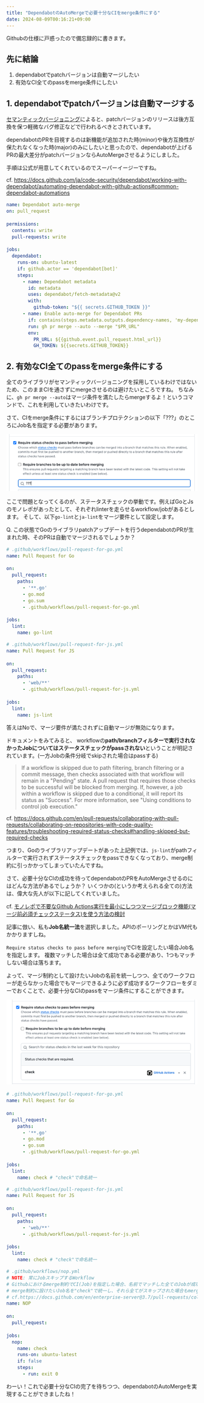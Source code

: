 ```yaml
---
title: "DependabotのAutoMergeで必要十分なCIをmerge条件にする"
date: 2024-08-09T00:16:21+09:00
---
```


Githubの仕様に戸惑ったので備忘録的に書きます。

<!--more-->


## 先に結論

1. dependabotでpatchバージョンは自動マージしたい
2. 有効なCI全てのpassをmerge条件にしたい


## 1. dependabotでpatchバージョンは自動マージする


[セマンティックバージョニング](https://semver.org/lang/ja/)によると、patchバージョンのリリースは後方互換を保つ軽微なバグ修正などで行われるべきとされています。

dependabotのPRを目視するのは新機能が追加された時(minor)や後方互換性が保たれなくなった時(major)のみにしたいと思ったので、dependabotが上げるPRの最大差分がpatchバージョンならAutoMergeさせるようにしました。

手順は公式が用意してくれているのでスーパーイージーですね。

cf. https://docs.github.com/ja/code-security/dependabot/working-with-dependabot/automating-dependabot-with-github-actions#common-dependabot-automations

```yaml
name: Dependabot auto-merge
on: pull_request

permissions:
  contents: write
  pull-requests: write

jobs:
  dependabot:
    runs-on: ubuntu-latest
    if: github.actor == 'dependabot[bot]'
    steps:
      - name: Dependabot metadata
        id: metadata
        uses: dependabot/fetch-metadata@v2
        with:
          github-token: "${{ secrets.GITHUB_TOKEN }}"
      - name: Enable auto-merge for Dependabot PRs
        if: contains(steps.metadata.outputs.dependency-names, 'my-dependency') && steps.metadata.outputs.update-type == 'version-update:semver-patch'
        run: gh pr merge --auto --merge "$PR_URL"
        env:
          PR_URL: ${{github.event.pull_request.html_url}}
          GH_TOKEN: ${{secrets.GITHUB_TOKEN}}
```


## 2. 有効なCI全てのpassをmerge条件にする

全てのライブラリがセマンティックバージョニングを採用しているわけではないため、このままCIを通さずにmergeさせるのは避けたいところですね。 ちなみに、`gh pr merge --auto`はマージ条件を満たしたらmergeするよ！というコマンドで、これを利用していきたいわけです。

さて、CIをmerge条件にするにはブランチプロテクションの以下「???」のところにJob名を指定する必要があります。

![img.png](img.png)


ここで問題となってくるのが、ステータスチェックの挙動です。例えばGoとJsのモノレポがあったとして、それぞれlinterを走らせるworkflow/jobがあるとします。 そして、以下`go-lint`と`ja-lint`をマージ要件として設定します。

Q. この状態でGoのライブラリpatchアップデートを行うdependabotのPRが生まれた時、そのPRは自動でマージされるでしょうか？

```yaml
# .github/workflows/pull-request-for-go.yml
name: Pull Request for Go

on:
  pull_request:
    paths:
      - '**.go'
      - go.mod
      - go.sum
      - .github/workflows/pull-request-for-go.yml

jobs:
  lint:
    name: go-lint
```

```yaml
# .github/workflows/pull-request-for-js.yml
name: Pull Request for JS

on:
  pull_request:
    paths:
      - 'web/**'
      - .github/workflows/pull-request-for-js.yml

jobs:
  lint:
    name: js-lint
```

答えはNoで、マージ要件が満たされずに自動マージが無効になります。

ドキュメントをみてみると、 workflowの**path/branchフィルターで実行されなかったJobについてはステータスチェックがpassされない**ということが明記されています。(一方Jobの条件分岐でskipされた場合はpassする)

> If a workflow is skipped due to path filtering, branch filtering or a commit message, then checks associated with that workflow will remain in a "Pending" state. A pull request that requires those checks to be successful will be blocked from merging. If, however, a job within a workflow is skipped due to a conditional, it will report its status as "Success". For more information, see "Using conditions to control job execution."

cf. https://docs.github.com/en/pull-requests/collaborating-with-pull-requests/collaborating-on-repositories-with-code-quality-features/troubleshooting-required-status-checks#handling-skipped-but-required-checks

つまり、Goのライブラリアップデートがあった上記例では、`js-lint`がpathフィルターで実行されずステータスチェックをpassできなくなっており、merge制約に引っかかってしまっていたんですね。

さて、必要十分なCIの成功を待ってdependabotのPRをAutoMergeさせるのにはどんな方法があるでしょうか？ いくつかの(というか考えられる全ての)方法は、偉大な先人が以下に記してくれていました。

cf. [モノレポで不要なGithub Actions実行を最小にしつつマージブロック機能(マージ前必須チェックステータス)を使う方法の検討](https://zenn.dev/bigwheel/articles/05accc6323de18)

記事に倣い、私も**Job名統一法**を選択しました。APIのポーリングとかはVM代もかかりますしね。

`Require status checks to pass before merging`でCIを設定したい場合Job名を指定します。
複数マッチした場合は全て成功である必要があり、1つもマッチしない場合は落ちます。


よって、マージ制約として設けたいJobの名前を統一しつつ、全てのワークフローが走らなかった場合でもマージできるように必ず成功するワークフローをダミーでおくことで、必要十分なCIのpassをマージ条件にすることができます。


![img_1.png](img_1.png)

```yaml
# .github/workflows/pull-request-for-go.yml
name: Pull Request for Go

on:
  pull_request:
    paths:
      - '**.go'
      - go.mod
      - go.sum
      - .github/workflows/pull-request-for-go.yml

jobs:
  lint:
    name: check # "check"で命名統一
```

```yaml
# .github/workflows/pull-request-for-js.yml
name: Pull Request for JS

on:
  pull_request:
    paths:
      - 'web/**'
      - .github/workflows/pull-request-for-js.yml

jobs:
  lint:
    name: check # "check"で命名統一
```

```yaml
# .github/workflows/nop.yml
# NOTE: 常にJobスキップするWorkflow
# Githubにおけるmerge制約でCI(Job)を指定した場合、名前でマッチした全てのJobが成功した時のみステータスチェックが通る。1つもマッチしない場合は落ちる。
# merge制約に設けたいJob名を"check"で統一し、それら全てがスキップされた場合もmergeできるように常にJobスキップ(成功)するWorkflowを用意する。
# cf.https://docs.github.com/en/enterprise-server@3.7/pull-requests/collaborating-with-pull-requests/collaborating-on-repositories-with-code-quality-features/troubleshooting-required-status-checks
name: NOP

on:
  pull_request:

jobs:
  nop:
    name: check
    runs-on: ubuntu-latest
    if: false
    steps:
      - run: exit 0
```

わーい！これで必要十分なCIの完了を待ちつつ、dependabotのAutoMergeを実現することができましたね！
